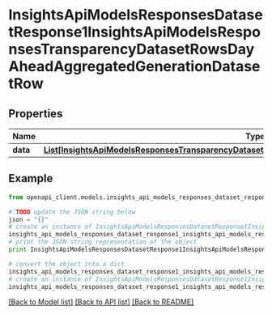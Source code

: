 # InsightsApiModelsResponsesDatasetResponse1InsightsApiModelsResponsesTransparencyDatasetRowsDayAheadAggregatedGenerationDatasetRow


## Properties
Name | Type | Description | Notes
------------ | ------------- | ------------- | -------------
**data** | [**List[InsightsApiModelsResponsesTransparencyDatasetRowsDayAheadAggregatedGenerationDatasetRow]**](InsightsApiModelsResponsesTransparencyDatasetRowsDayAheadAggregatedGenerationDatasetRow.md) |  | [optional] 

## Example

```python
from openapi_client.models.insights_api_models_responses_dataset_response1_insights_api_models_responses_transparency_dataset_rows_day_ahead_aggregated_generation_dataset_row import InsightsApiModelsResponsesDatasetResponse1InsightsApiModelsResponsesTransparencyDatasetRowsDayAheadAggregatedGenerationDatasetRow

# TODO update the JSON string below
json = "{}"
# create an instance of InsightsApiModelsResponsesDatasetResponse1InsightsApiModelsResponsesTransparencyDatasetRowsDayAheadAggregatedGenerationDatasetRow from a JSON string
insights_api_models_responses_dataset_response1_insights_api_models_responses_transparency_dataset_rows_day_ahead_aggregated_generation_dataset_row_instance = InsightsApiModelsResponsesDatasetResponse1InsightsApiModelsResponsesTransparencyDatasetRowsDayAheadAggregatedGenerationDatasetRow.from_json(json)
# print the JSON string representation of the object
print InsightsApiModelsResponsesDatasetResponse1InsightsApiModelsResponsesTransparencyDatasetRowsDayAheadAggregatedGenerationDatasetRow.to_json()

# convert the object into a dict
insights_api_models_responses_dataset_response1_insights_api_models_responses_transparency_dataset_rows_day_ahead_aggregated_generation_dataset_row_dict = insights_api_models_responses_dataset_response1_insights_api_models_responses_transparency_dataset_rows_day_ahead_aggregated_generation_dataset_row_instance.to_dict()
# create an instance of InsightsApiModelsResponsesDatasetResponse1InsightsApiModelsResponsesTransparencyDatasetRowsDayAheadAggregatedGenerationDatasetRow from a dict
insights_api_models_responses_dataset_response1_insights_api_models_responses_transparency_dataset_rows_day_ahead_aggregated_generation_dataset_row_form_dict = insights_api_models_responses_dataset_response1_insights_api_models_responses_transparency_dataset_rows_day_ahead_aggregated_generation_dataset_row.from_dict(insights_api_models_responses_dataset_response1_insights_api_models_responses_transparency_dataset_rows_day_ahead_aggregated_generation_dataset_row_dict)
```
[[Back to Model list]](../README.md#documentation-for-models) [[Back to API list]](../README.md#documentation-for-api-endpoints) [[Back to README]](../README.md)


